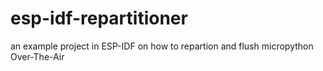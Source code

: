 # esp-idf-repartitioner
an example project in ESP-IDF on how to repartion and flush micropython Over-The-Air
